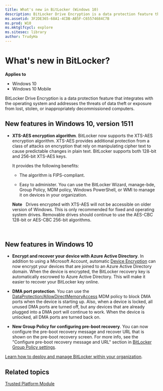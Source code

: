 ```yaml
---
title: What's new in BitLocker (Windows 10)
description: BitLocker Drive Encryption is a data protection feature that integrates with the operating system and addresses the threats of data theft or exposure from lost, stolen, or inappropriately decommissioned computers.
ms.assetid: 3F2DE365-68A1-4CDB-AB5F-C65574684C7B
ms.prod: W10
ms.mktglfcycl: explore
ms.sitesec: library
author: TrudyHa
---
```


# What's new in BitLocker?


**Applies to**

-   Windows 10
-   Windows 10 Mobile

BitLocker Drive Encryption is a data protection feature that integrates with the operating system and addresses the threats of data theft or exposure from lost, stolen, or inappropriately decommissioned computers.

## New features in Windows 10, version 1511


-   **XTS-AES encryption algorithm**. BitLocker now supports the XTS-AES encryption algorithm. XTS-AES provides additional protection from a class of attacks on encryption that rely on manipulating cipher text to cause predictable changes in plain text. BitLocker supports both 128-bit and 256-bit XTS-AES keys.

    It provides the following benefits:

    -   The algorithm is FIPS-compliant.

    -   Easy to administer. You can use the BitLocker Wizard, manage-bde, Group Policy, MDM policy, Windows PowerShell, or WMI to manage it on devices in your organization.

    **Note**  
    Drives encrypted with XTS-AES will not be accessible on older version of Windows. This is only recommended for fixed and operating system drives. Removable drives should continue to use the AES-CBC 128-bit or AES-CBC 256-bit algorithms.

     

## New features in Windows 10


-   **Encrypt and recover your device with Azure Active Directory**. In addition to using a Microsoft Account, automatic [Device Encryption](http://technet.microsoft.com/library/dn306081.aspx#bkmk-encryption) can now encrypt your devices that are joined to an Azure Active Directory domain. When the device is encrypted, the BitLocker recovery key is automatically escrowed to Azure Active Directory. This will make it easier to recover your BitLocker key online.

-   **DMA port protection**. You can use the [DataProtection/AllowDirectMemoryAccess](http://msdn.microsoft.com/library/windows/hardware/dn904962.aspx) MDM policy to block DMA ports when the device is starting up. Also, when a device is locked, all unused DMA ports are turned off, but any devices that are already plugged into a DMA port will continue to work. When the device is unlocked, all DMA ports are turned back on.

-   **New Group Policy for configuring pre-boot recovery**. You can now configure the pre-boot recovery message and recover URL that is shown on the pre-boot recovery screen. For more info, see the "Configure pre-boot recovery message and URL" section in [BitLocker Group Policy settings](../keep-secure/bitlocker-group-policy-settings.md).

[Learn how to deploy and manage BitLocker within your organization](../keep-secure/bitlocker-overview-roletech-overview.md).

## Related topics


[Trusted Platform Module](../keep-secure/trusted-platform-module-technology-overview.md)

 

 





